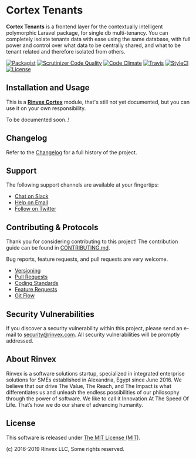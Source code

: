 # Cortex Tenants

**Cortex Tenants** is a frontend layer for the contextually intelligent polymorphic Laravel package, for single db multi-tenancy. You can completely isolate tenants data with ease using the same database, with full power and control over what data to be centrally shared, and what to be tenant related and therefore isolated from others.

[![Packagist](https://img.shields.io/packagist/v/cortex/tenants.svg?label=Packagist&style=flat-square)](https://packagist.org/packages/cortex/tenants)
[![Scrutinizer Code Quality](https://img.shields.io/scrutinizer/g/rinvex/cortex-tenants.svg?label=Scrutinizer&style=flat-square)](https://scrutinizer-ci.com/g/rinvex/cortex-tenants/)
[![Code Climate](https://img.shields.io/codeclimate/github/rinvex/cortex-tenants.svg?label=CodeClimate&style=flat-square)](https://codeclimate.com/github/rinvex/cortex-tenants)
[![Travis](https://img.shields.io/travis/rinvex/cortex-tenants.svg?label=TravisCI&style=flat-square)](https://travis-ci.org/rinvex/cortex-tenants)
[![StyleCI](https://styleci.io/repos/89985515/shield)](https://styleci.io/repos/89985515)
[![License](https://img.shields.io/packagist/l/cortex/tenants.svg?label=License&style=flat-square)](https://github.com/rinvex/cortex-tenants/blob/develop/LICENSE)


## Installation and Usage

This is a **[Rinvex Cortex](https://github.com/rinvex/cortex)** module, that's still not yet documented, but you can use it on your own responsibility.

To be documented soon..!


## Changelog

Refer to the [Changelog](CHANGELOG.md) for a full history of the project.


## Support

The following support channels are available at your fingertips:

- [Chat on Slack](http://chat.rinvex.com)
- [Help on Email](mailto:help@rinvex.com)
- [Follow on Twitter](https://twitter.com/rinvex)


## Contributing & Protocols

Thank you for considering contributing to this project! The contribution guide can be found in [CONTRIBUTING.md](CONTRIBUTING.md).

Bug reports, feature requests, and pull requests are very welcome.

- [Versioning](CONTRIBUTING.md#versioning)
- [Pull Requests](CONTRIBUTING.md#pull-requests)
- [Coding Standards](CONTRIBUTING.md#coding-standards)
- [Feature Requests](CONTRIBUTING.md#feature-requests)
- [Git Flow](CONTRIBUTING.md#git-flow)


## Security Vulnerabilities

If you discover a security vulnerability within this project, please send an e-mail to [security@rinvex.com](security@rinvex.com). All security vulnerabilities will be promptly addressed.


## About Rinvex

Rinvex is a software solutions startup, specialized in integrated enterprise solutions for SMEs established in Alexandria, Egypt since June 2016. We believe that our drive The Value, The Reach, and The Impact is what differentiates us and unleash the endless possibilities of our philosophy through the power of software. We like to call it Innovation At The Speed Of Life. That’s how we do our share of advancing humanity.


## License

This software is released under [The MIT License (MIT)](LICENSE).

(c) 2016-2019 Rinvex LLC, Some rights reserved.
